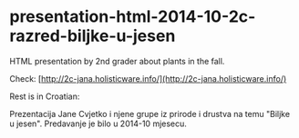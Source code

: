# presentation-html-2014-10-2c-razred-biljke-u-jesen

HTML presentation by 2nd grader about plants in the fall.

Check: [http://2c-jana.holisticware.info/](http://2c-jana.holisticware.info/)

Rest is in Croatian:

Prezentacija Jane Cvjetko i njene grupe iz prirode i drustva na temu "Biljke u jesen". Predavanje je bilo u 2014-10 mjesecu.


